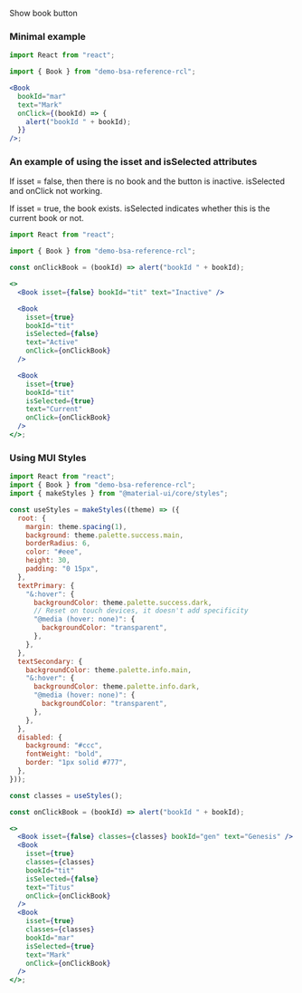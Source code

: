 Show book button

### Minimal example

```jsx
import React from "react";

import { Book } from "demo-bsa-reference-rcl";

<Book
  bookId="mar"
  text="Mark"
  onClick={(bookId) => {
    alert("bookId " + bookId);
  }}
/>;
```

### An example of using the isset and isSelected attributes

If isset = false, then there is no book and the button is inactive. isSelected and onClick not working.

If isset = true, the book exists. isSelected indicates whether this is the current book or not.

```jsx
import React from "react";

import { Book } from "demo-bsa-reference-rcl";

const onClickBook = (bookId) => alert("bookId " + bookId);

<>
  <Book isset={false} bookId="tit" text="Inactive" />

  <Book
    isset={true}
    bookId="tit"
    isSelected={false}
    text="Active"
    onClick={onClickBook}
  />

  <Book
    isset={true}
    bookId="tit"
    isSelected={true}
    text="Current"
    onClick={onClickBook}
  />
</>;
```

### Using MUI Styles

```jsx
import React from "react";
import { Book } from "demo-bsa-reference-rcl";
import { makeStyles } from "@material-ui/core/styles";

const useStyles = makeStyles((theme) => ({
  root: {
    margin: theme.spacing(1),
    background: theme.palette.success.main,
    borderRadius: 6,
    color: "#eee",
    height: 30,
    padding: "0 15px",
  },
  textPrimary: {
    "&:hover": {
      backgroundColor: theme.palette.success.dark,
      // Reset on touch devices, it doesn't add specificity
      "@media (hover: none)": {
        backgroundColor: "transparent",
      },
    },
  },
  textSecondary: {
    backgroundColor: theme.palette.info.main,
    "&:hover": {
      backgroundColor: theme.palette.info.dark,
      "@media (hover: none)": {
        backgroundColor: "transparent",
      },
    },
  },
  disabled: {
    background: "#ccc",
    fontWeight: "bold",
    border: "1px solid #777",
  },
}));

const classes = useStyles();

const onClickBook = (bookId) => alert("bookId " + bookId);

<>
  <Book isset={false} classes={classes} bookId="gen" text="Genesis" />
  <Book
    isset={true}
    classes={classes}
    bookId="tit"
    isSelected={false}
    text="Titus"
    onClick={onClickBook}
  />
  <Book
    isset={true}
    classes={classes}
    bookId="mar"
    isSelected={true}
    text="Mark"
    onClick={onClickBook}
  />
</>;
```
